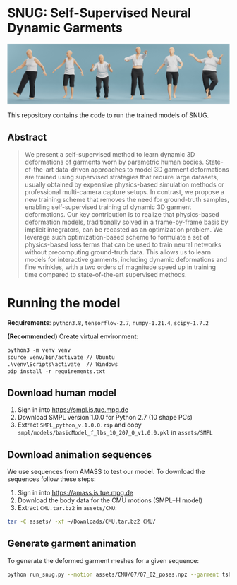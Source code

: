 # SNUG: Self-Supervised Neural Dynamic Garments
![Teaser](assets/images/snug.jpg "Teaser image")

This repository contains the code to run the trained models of SNUG.

## Abstract

> We present a self-supervised method to learn dynamic 3D deformations of garments worn by parametric human bodies. State-of-the-art data-driven approaches to model 3D garment deformations are trained using supervised strategies that require large datasets, usually obtained by expensive physics-based simulation methods or professional multi-camera capture setups. In contrast, we propose a new training scheme that removes the need for ground-truth samples, enabling self-supervised training of dynamic 3D garment deformations. Our key contribution is to realize that  physics-based deformation models, traditionally solved in a frame-by-frame basis by implicit integrators, can be recasted as an optimization problem. We leverage such optimization-based scheme to formulate a set of physics-based loss terms that can be used to train neural networks without precomputing ground-truth data. This allows us to learn models for interactive garments, including dynamic deformations and fine wrinkles, with a two orders of magnitude speed up in training time compared to state-of-the-art supervised methods.  

# Running the model

**Requirements**: ```python3.8```, ```tensorflow-2.7```, ```numpy-1.21.4```, ```scipy-1.7.2```

**(Recommended)** Create virtual environment:
```
python3 -m venv venv
source venv/bin/activate // Ubuntu
.\venv\Scripts\activate  // Windows
pip install -r requirements.txt
```

## Download human model

1. Sign in into https://smpl.is.tue.mpg.de
2. Download SMPL version 1.0.0 for Python 2.7 (10 shape PCs)
3. Extract ```SMPL_python_v.1.0.0.zip``` and copy ```smpl/models/basicModel_f_lbs_10_207_0_v1.0.0.pkl``` in ```assets/SMPL```

## Download animation sequences

We use sequences from AMASS to test our model. To download the sequences follow these steps:
1. Sign in into https://amass.is.tue.mpg.de
2. Download the body data for the CMU motions (SMPL+H model)
3. Extract ```CMU.tar.bz2``` in ```assets/CMU```:  
```sh
tar -C assets/ -xf ~/Downloads/CMU.tar.bz2 CMU/ 
```

## Generate garment animation

To generate the deformed garment meshes for a given sequence:

```sh
python run_snug.py --motion assets/CMU/07/07_02_poses.npz --garment tshirt  --savedir tmp/07_02
```
